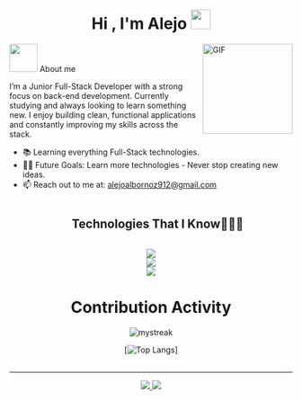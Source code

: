 <h1 align="center">Hi , I'm Alejo <img src="https://media.giphy.com/media/hvRJCLFzcasrR4ia7z/giphy.gif" width="35"></h1>
<img align="right" alt="GIF" height="160px" src="https://media.giphy.com/media/Ah3zHH7hvsSB2/giphy.gif" />

<picture><img src = "https://github.com/7oSkaaa/7oSkaaa/blob/main/Images/about_me.gif?raw=true" width = 50px></picture> About me


<p>I’m a Junior Full-Stack Developer with a strong focus on back-end development. Currently studying and always looking to learn something new. I enjoy building clean, functional applications and constantly improving my skills across the stack.</p>

- 📚 Learning everything Full-Stack technologies.
- 💪🏼 Future Goals: Learn more technologies - Never stop creating new ideas.
- 📫 Reach out to me at: alejoalbornoz912@gmail.com

<div id="user-content-toc">
  <ul align="center">
    <summary><h2 style="display: inline-block">Technologies That I Know👨🏻‍💻</h2></summary>
  </ul>
</div>
<p align="center">
  <a href="https://skillicons.dev">
    <img src="https://skillicons.dev/icons?i=vscode,git,github,docker&perline=14" />
    <br/>
    <img src="https://skillicons.dev/icons?i=mongodb,mysql,py,django&perline=14" />
    <br/>
    <img src="https://skillicons.dev/icons?i=html,css,js,react,vite&perline=14" />
  </a>
  </p>
</p>


   <div align=center>
        <h1>Contribution Activity</h1>
        <img src="https://github-readme-streak-stats.herokuapp.com/?user=alejoalbornoz&theme=tokyonight" alt="mystreak"/>

  [![Top Langs](https://github-readme-stats.vercel.app/api/top-langs/?username=alejoalbornoz&theme=tokyonight)]
        <br>
        <br>
    </div>

<hr>
<div align="center">
  <a href= "https://www.instagram.com/alejoalbornoz/">
    <img src="https://img.shields.io/badge/Instagram-%23E4405F.svg?style=for-the-badge&logo=Instagram&logoColor=white">
  </a>
  <a href= "https://www.linkedin.com/in/alejo-angel-albornoz-a8b700254/">
    <img src="https://img.shields.io/badge/linkedin-%230077B5.svg?style=for-the-badge&logo=linkedin&logoColor=white">
  </a>
</div>

